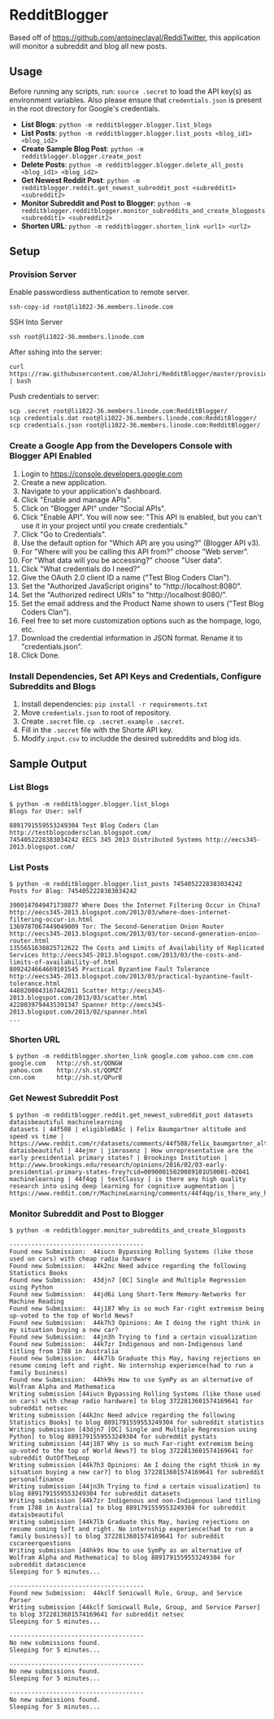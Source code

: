 # RedditBlogger

Based off of https://github.com/antoineclaval/ReddiTwitter, this application will monitor a subreddit and blog all new posts.

## Usage

Before running any scripts, run: `source .secret` to load the API key(s) as environment variables. Also please ensure that `credentials.json` is present in the root directory for Google's credentials.

- **List Blogs**: `python -m redditblogger.blogger.list_blogs`
- **List Posts**: `python -m redditblogger.blogger.list_posts <blog_id1> <blog_id2>`
- **Create Sample Blog Post**: `python -m redditblogger.blogger.create_post`
- **Delete Posts**: `python -m redditblogger.blogger.delete_all_posts <blog_id1> <blog_id2>`
- **Get Newest Reddit Post**: `python -m redditblogger.reddit.get_newest_subreddit_post <subreddit1> <subreddit2>`
- **Monitor Subreddit and Post to Blogger**: `python -m redditblogger.redditblogger.monitor_subreddits_and_create_blogposts <subreddit1> <subreddit2>`
- **Shorten URL**: `python -m redditblogger.shorten_link <url1> <url2>`

## Setup

### Provision Server

Enable passwordless authentication to remote server.

```
ssh-copy-id root@li1022-36.members.linode.com
```

SSH Into Server

```
ssh root@li1022-36.members.linode.com
```

After sshing into the server:

```
curl https://raw.githubusercontent.com/AlJohri/RedditBlogger/master/provision.sh | bash
```

Push credentials to server:

```
scp .secret root@li1022-36.members.linode.com:RedditBlogger/
scp credentials.dat root@li1022-36.members.linode.com:RedditBlogger/
scp credentials.json root@li1022-36.members.linode.com:RedditBlogger/
```

### Create a Google App from the Developers Console with Blogger API Enabled

1. Login to https://console.developers.google.com
2. Create a new application.
3. Navigate to your application's dashboard.
4. Click "Enable and manage APIs".
5. Click on "Blogger API" under "Social APIs".
6. Click "Enable API". You will now see: "This API is enabled, but you can't use it in your project until you create credentials."
7. Click "Go to Credentials".
8. Use the default option for "Which API are you using?" (Blogger API v3).
9. For "Where will you be calling this API from?" choose "Web server".
10. For "What data will you be accessing?" choose "User data".
11. Click "What credentials do I need?"
12. Give the OAuth 2.0 client ID a name ("Test Blog Coders Clan").
13. Set the "Authorized JavaScript origins" to "http://localhost:8080".
14. Set the "Authorized redirect URIs" to "http://localhost:8080/".
15. Set the email address and the Product Name shown to users ("Test Blog Coders Clan").
16. Feel free to set more customization options such as the hompage, logo, etc.
17. Download the credential information in JSON format. Rename it to "credentials.json".
18. Click Done.

### Install Dependencies, Set API Keys and Credentials, Configure Subreddits and Blogs

1. Install dependencies: `pip install -r requirements.txt`
2. Move `credentials.json` to root of repository.
3. Create `.secret` file. `cp .secret.example .secret`.
4. Fill in the `.secret` file with the Shorte API key.
5. Modify `input.csv` to includde the desired subreddits and blog ids.

## Sample Output

### List Blogs
```
$ python -m redditblogger.blogger.list_blogs
Blogs for User: self

8891791559553249304 Test Blog Coders Clan http://testblogcodersclan.blogspot.com/
7454052228383034242 EECS 345 2013 Distributed Systems http://eecs345-2013.blogspot.com/
```

### List Posts
```
$ python -m redditblogger.blogger.list_posts 7454052228383034242
Posts for Blog: 7454052228383034242

3900147049471738877 Where Does the Internet Filtering Occur in China? http://eecs345-2013.blogspot.com/2013/03/where-does-internet-filtering-occur-in.html
1369787067449049009 Tor: The Second-Generation Onion Router http://eecs345-2013.blogspot.com/2013/03/tor-second-generation-onion-router.html
1355651638825712622 The Costs and Limits of Availability of Replicated Services http://eecs345-2013.blogspot.com/2013/03/the-costs-and-limits-of-availability-of.html
8092424664669101545 Practical Byzantine Fault Tolerance http://eecs345-2013.blogspot.com/2013/03/practical-byzantine-fault-tolerance.html
4488200843167442011 Scatter http://eecs345-2013.blogspot.com/2013/03/scatter.html
4228039794435391347 Spanner http://eecs345-2013.blogspot.com/2013/02/spanner.html
...
```

### Shorten URL
```
$ python -m redditblogger.shorten_link google.com yahoo.com cnn.com
google.com 	 http://sh.st/QONGW
yahoo.com 	 http://sh.st/QOMZf
cnn.com 	 http://sh.st/QPurB
```
### Get Newest Subreddit Post
```
$ python -m redditblogger.reddit.get_newest_subreddit_post datasets dataisbeautiful machinelearning
datasets | 44f508 | eligibleBASc | Felix Baumgartner altitude and speed vs time | https://www.reddit.com/r/datasets/comments/44f508/felix_baumgartner_altitude_and_speed_vs_time/
dataisbeautiful | 44ejmr | jimrosenz | How unrepresentative are the early presidential primary states? | Brookings Institution | http://www.brookings.edu/research/opinions/2016/02/03-early-presidential-primary-states-frey?cid=00900015020089101US0001-02041
machinelearning | 44f4qg | textClassy | is there any high quality research into using deep learning for cognitive augmentation | https://www.reddit.com/r/MachineLearning/comments/44f4qg/is_there_any_high_quality_research_into_using/
```

### Monitor Subreddit and Post to Blogger
```
$ python -m redditblogger.monitor_subreddits_and_create_blogposts

-------------------------------------
Found new Submission:  44iucn Bypassing Rolling Systems (like those used on cars) with cheap radio hardware
Found new Submission:  44k2nc Need advice regarding the following Statistics Books
Found new Submission:  43djn7 [OC] Single and Multiple Regression using Python
Found new Submission:  44jd6i Long Short-Term Memory-Networks for Machine Reading
Found new Submission:  44j187 Why is so much Far-right extremism being up-voted to the top of World News?
Found new Submission:  44k7h3 Opinions: Am I doing the right think in my situation buying a new car?
Found new Submission:  44jn3h Trying to find a certain visualization
Found new Submission:  44k7zr Indigenous and non-Indigenous land titling from 1788 in Australia
Found new Submission:  44k7lb Graduate this May, having rejections on resume coming left and right. No internship experience(had to run a family business)
Found new Submission:  44hk9s How to use SymPy as an alternative of Wolfram Alpha and Mathematica
Writing submission [44iucn Bypassing Rolling Systems (like those used on cars) with cheap radio hardware] to blog 3722813601574169641 for subreddit netsec
Writing submission [44k2nc Need advice regarding the following Statistics Books] to blog 8891791559553249304 for subreddit statistics
Writing submission [43djn7 [OC] Single and Multiple Regression using Python] to blog 8891791559553249304 for subreddit pystats
Writing submission [44j187 Why is so much Far-right extremism being up-voted to the top of World News?] to blog 3722813601574169641 for subreddit OutOfTheLoop
Writing submission [44k7h3 Opinions: Am I doing the right think in my situation buying a new car?] to blog 3722813601574169641 for subreddit personalfinance
Writing submission [44jn3h Trying to find a certain visualization] to blog 8891791559553249304 for subreddit datasets
Writing submission [44k7zr Indigenous and non-Indigenous land titling from 1788 in Australia] to blog 8891791559553249304 for subreddit dataisbeautiful
Writing submission [44k7lb Graduate this May, having rejections on resume coming left and right. No internship experience(had to run a family business)] to blog 3722813601574169641 for subreddit cscareerquestions
Writing submission [44hk9s How to use SymPy as an alternative of Wolfram Alpha and Mathematica] to blog 8891791559553249304 for subreddit datascience
Sleeping for 5 minutes...

-------------------------------------
Found new Submission:  44kclf Sonicwall Rule, Group, and Service Parser
Writing submission [44kclf Sonicwall Rule, Group, and Service Parser] to blog 3722813601574169641 for subreddit netsec
Sleeping for 5 minutes...

-------------------------------------
No new submissions found.
Sleeping for 5 minutes...

-------------------------------------
No new submissions found.
Sleeping for 5 minutes...

-------------------------------------
No new submissions found.
Sleeping for 5 minutes...
```
